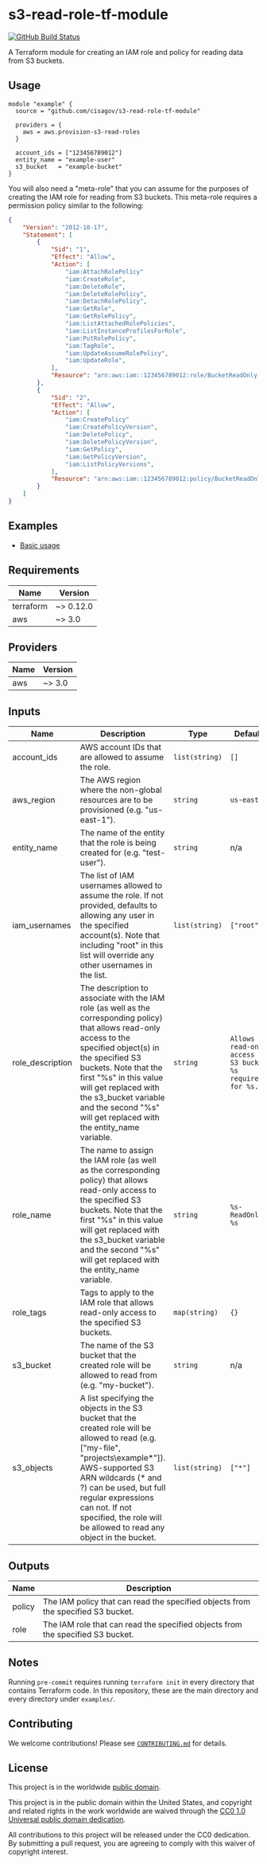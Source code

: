 # s3-read-role-tf-module #

[![GitHub Build Status](https://github.com/cisagov/s3-read-role-tf-module/workflows/build/badge.svg)](https://github.com/cisagov/s3-read-role-tf-module/actions)

A Terraform module for creating an IAM role and policy for reading data
from S3 buckets.

## Usage ##

```hcl
module "example" {
  source = "github.com/cisagov/s3-read-role-tf-module"

  providers = {
    aws = aws.provision-s3-read-roles
  }

  account_ids = ["123456789012"]
  entity_name = "example-user"
  s3_bucket   = "example-bucket"
}
```

You will also need a "meta-role" that you can assume for the purposes
of creating the IAM role for reading from S3 buckets.
This meta-role requires a permission policy similar to the following:

```json
{
    "Version": "2012-10-17",
    "Statement": [
        {
            "Sid": "1",
            "Effect": "Allow",
            "Action": [
                "iam:AttachRolePolicy"
                "iam:CreateRole",
                "iam:DeleteRole",
                "iam:DeleteRolePolicy",
                "iam:DetachRolePolicy",
                "iam:GetRole",
                "iam:GetRolePolicy",
                "iam:ListAttachedRolePolicies",
                "iam:ListInstanceProfilesForRole",
                "iam:PutRolePolicy",
                "iam:TagRole",
                "iam:UpdateAssumeRolePolicy",
                "iam:UpdateRole",
            ],
            "Resource": "arn:aws:iam::123456789012:role/BucketReadOnly-*"
        },
        {
            "Sid": "2",
            "Effect": "Allow",
            "Action": [
                "iam:CreatePolicy"
                "iam:CreatePolicyVersion",
                "iam:DeletePolicy",
                "iam:DeletePolicyVersion",
                "iam:GetPolicy",
                "iam:GetPolicyVersion",
                "iam:ListPolicyVersions",
            ],
            "Resource": "arn:aws:iam::123456789012:policy/BucketReadOnly-*"
        }
    ]
}
```

## Examples ##

* [Basic usage](https://github.com/cisagov/s3-read-role-tf-module/tree/develop/examples/basic_usage)

## Requirements ##

| Name | Version |
|------|---------|
| terraform | ~> 0.12.0 |
| aws | ~> 3.0 |

## Providers ##

| Name | Version |
|------|---------|
| aws | ~> 3.0 |

## Inputs ##

| Name | Description | Type | Default | Required |
|------|-------------|------|---------|:--------:|
| account_ids | AWS account IDs that are allowed to assume the role. | `list(string)` | `[]` | no |
| aws_region | The AWS region where the non-global resources are to be provisioned (e.g. "us-east-1"). | `string` | `us-east-1` | no |
| entity_name | The name of the entity that the role is being created for (e.g. "test-user"). | `string` | n/a | yes |
| iam_usernames | The list of IAM usernames allowed to assume the role.  If not provided, defaults to allowing any user in the specified account(s).  Note that including "root" in this list will override any other usernames in the list. | `list(string)` | `["root"]` | no |
| role_description | The description to associate with the IAM role (as well as the corresponding policy) that allows read-only access to the specified object(s) in the specified S3 buckets.  Note that the first "%s" in this value will get replaced with the s3_bucket variable and the second "%s" will get replaced with the entity_name variable. | `string` | `Allows read-only access to S3 bucket %s required for %s.` | no |
| role_name | The name to assign the IAM role (as well as the corresponding policy) that allows read-only access to the specified S3 buckets.  Note that the first "%s" in this value will get replaced with the s3_bucket variable and the second "%s" will get replaced with the entity_name variable. | `string` | `%s-ReadOnly-%s` | no |
| role_tags | Tags to apply to the IAM role that allows read-only access to the specified S3 buckets. | `map(string)` | `{}` | no |
| s3_bucket | The name of the S3 bucket that the created role will be allowed to read from (e.g. "my-bucket"). | `string` | n/a | yes |
| s3_objects | A list specifying the objects in the S3 bucket that the created role will be allowed to read (e.g. ["my-file", "projects\example\*"]).  AWS-supported S3 ARN wildcards (* and ?) can be used, but full regular expressions can not.  If not specified, the role will be allowed to read any object in the bucket. | `list(string)` | `["*"]` | no |

## Outputs ##

| Name | Description |
|------|-------------|
| policy | The IAM policy that can read the specified objects from the specified S3 bucket. |
| role | The IAM role that can read the specified objects from the specified S3 bucket. |

## Notes ##

Running `pre-commit` requires running `terraform init` in every directory that
contains Terraform code. In this repository, these are the main directory and
every directory under `examples/`.

## Contributing ##

We welcome contributions!  Please see [`CONTRIBUTING.md`](CONTRIBUTING.md) for
details.

## License ##

This project is in the worldwide [public domain](LICENSE).

This project is in the public domain within the United States, and
copyright and related rights in the work worldwide are waived through
the [CC0 1.0 Universal public domain
dedication](https://creativecommons.org/publicdomain/zero/1.0/).

All contributions to this project will be released under the CC0
dedication. By submitting a pull request, you are agreeing to comply
with this waiver of copyright interest.
